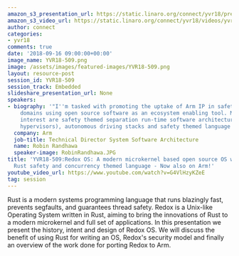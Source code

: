 ```yaml
---
amazon_s3_presentation_url: https://static.linaro.org/connect/yvr18/presentations/yvr18-509.pdf
amazon_s3_video_url: https://static.linaro.org/connect/yvr18/videos/yvr18-509.mp4
author: connect
categories:
- yvr18
comments: true
date: '2018-09-16 09:00:00+00:00'
image_name: YVR18-509.png
image: /assets/images/featured-images/YVR18-509.png
layout: resource-post
session_id: YVR18-509
session_track: Embedded
slideshare_presentation_url: None
speakers:
- biography: '"I''m tasked with promoting the uptake of Arm IP in safety critical
    domains using open source software as an ecosystem enabling tool. My areas of
    interest are safety themed separation run-time software architecture (microkernels,
    hypervisors), autonomous driving stacks and safety themed language run-times."'
  company: Arm
  job-title: Technical Director System Software Architecture
  name: Robin Randhawa
  speaker-image: RobinRandhawa.JPG
title: 'YVR18-509:Redox OS: A modern microkernel based open source OS written in the
  Rust safety and concurrency themed language - Now also on Arm!'
youtube_video_url: https://www.youtube.com/watch?v=G4VlHzyKZeE
tag: session
---
```


Rust is a modern systems programming language that runs blazingly fast, prevents segfaults, and guarantees thread safety. Redox is a Unix-like Operating System written in Rust, aiming to bring the innovations of Rust to a modern microkernel and full set of applications. In this presentation we present the history, intent and design of Redox OS. We will discuss the benefit of using Rust for writing an OS, Redox's security model and finally an overview of the work done for porting Redox to Arm.